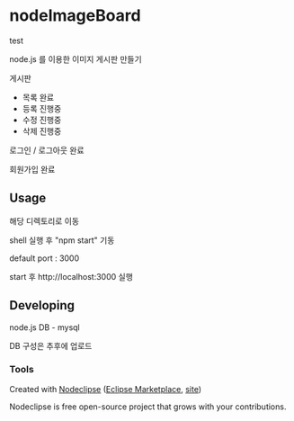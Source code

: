 

# nodeImageBoard
test

node.js 를 이용한 이미지 게시판 만들기

게시판
- 목록 완료
- 등록 진행중
- 수정 진행중
- 삭제 진행중

로그인 / 로그아웃 완료

회원가입 완료

## Usage

<local>
해당 디렉토리로 이동

shell 실행 후 "npm start" 기동


default port : 3000

start 후 http://localhost:3000 실행


## Developing

node.js
DB - mysql

DB 구성은 추후에 업로드

### Tools

Created with [Nodeclipse](https://github.com/Nodeclipse/nodeclipse-1)
 ([Eclipse Marketplace](http://marketplace.eclipse.org/content/nodeclipse), [site](http://www.nodeclipse.org))   

Nodeclipse is free open-source project that grows with your contributions.
